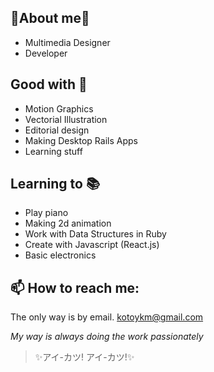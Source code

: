 ## 🌸About me🌸

 - Multimedia Designer
 - Developer

## Good with 🎀
- Motion Graphics
- Vectorial Illustration
- Editorial design
- Making Desktop Rails Apps
- Learning stuff

## Learning to 📚

- Play piano
- Making 2d animation
- Work with Data Structures in Ruby
- Create with Javascript (React.js)
- Basic electronics

## 📫 How to reach me:
The only way is by email.
kotoykm@gmail.com
  
*My way is always doing the work passionately*
> ✨アイ-カツ! アイ-カツ!✨
